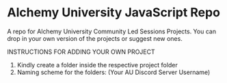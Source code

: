 # Alchemy University JavaScript Repo
A repo for Alchemy University Community Led Sessions Projects. You can drop in your own version of the projects or suggest new ones.

INSTRUCTIONS FOR ADDING YOUR OWN PROJECT
1. Kindly create a folder inside the respective project folder
2. Naming scheme for the folders: (Your AU Discord Server Username)
